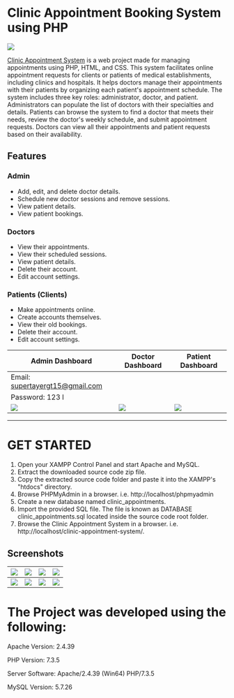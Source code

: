 # Clinic Appointment Booking System using PHP
![](https://github.com/seanliew04/clinic-appointment-system/blob/main/Screenshots/screenshot1.png)

[Clinic Appointment System](https://github.com/seanliew04/clinic-appointment-system) is a web project made for managing appointments using PHP, HTML, and CSS. This system facilitates online appointment requests for clients or patients of medical establishments, including clinics and hospitals. It helps doctors manage their appointments with their patients by organizing each patient's appointment schedule. The system includes three key roles: administrator, doctor, and patient. Administrators can populate the list of doctors with their specialties and details. Patients can browse the system to find a doctor that meets their needs, review the doctor's weekly schedule, and submit appointment requests. Doctors can view all their appointments and patient requests based on their availability.

## Features

### Admin
  
- Add, edit, and delete doctor details.
- Schedule new doctor sessions and remove sessions.
- View patient details.
- View patient bookings.

### Doctors

- View their appointments.
- View their scheduled sessions.
- View patient details.
- Delete their account.
- Edit account settings.

### Patients (Clients)
  
- Make appointments online.
- Create accounts themselves.
- View their old bookings.
- Delete their account.
- Edit account settings.

| Admin Dashboard | Doctor Dashboard | Patient Dashboard |
| -------| -------| -------|
| Email: supertayergt15@gmail.com 
| Password: 123 l
| ![](https://github.com/seanliew04/clinic-appointment-system/blob/main/Screenshots/admin_dashboard.png) | ![](https://github.com/seanliew04/clinic-appointment-system/blob/main/Screenshots/doctor_dashboard.png) | ![](https://github.com/seanliew04/clinic-appointment-system/blob/main/Screenshots/patient_dashboard.png) |

-----------------------------------------------

# GET STARTED

1. Open your XAMPP Control Panel and start Apache and MySQL.
2. Extract the downloaded source code zip file.
3. Copy the extracted source code folder and paste it into the XAMPP's "htdocs" directory.
4. Browse PHPMyAdmin in a browser. i.e. http://localhost/phpmyadmin
5. Create a new database named clinic_appointments.
6. Import the provided SQL file. The file is known as DATABASE clinic_appointments.sql located inside the source code root folder.
7. Browse the Clinic Appointment System in a browser. i.e. http://localhost/clinic-appointment-system/.

## Screenshots

| ![](https://github.com/seanliew04/clinic-appointment-system/blob/main/Screenshots/screenshot1.png) | ![](https://github.com/seanliew04/clinic-appointment-system/blob/main/Screenshots/screenshot2.png) | ![](https://github.com/seanliew04/clinic-appointment-system/blob/main/Screenshots/screenshot3.png) | ![](https://github.com/seanliew04/clinic-appointment-system/blob/main/Screenshots/screenshot4.png) |
|--------------| --------------|   --------------|  --------------|    
|  ![](https://github.com/seanliew04/clinic-appointment-system/blob/main/Screenshots/screenshot5.png) | ![](https://github.com/seanliew04/clinic-appointment-system/blob/main/Screenshots/screenshot6.png) | ![](https://github.com/seanliew04/clinic-appointment-system/blob/main/Screenshots/screenshot7.png) | ![](https://github.com/seanliew04/clinic-appointment-system/blob/main/Screenshots/screenshot8.png) |

# The Project was developed using the following:

Apache Version:     2.4.39

PHP Version:        7.3.5

Server Software:    Apache/2.4.39 (Win64) PHP/7.3.5

MySQL Version:      5.7.26
